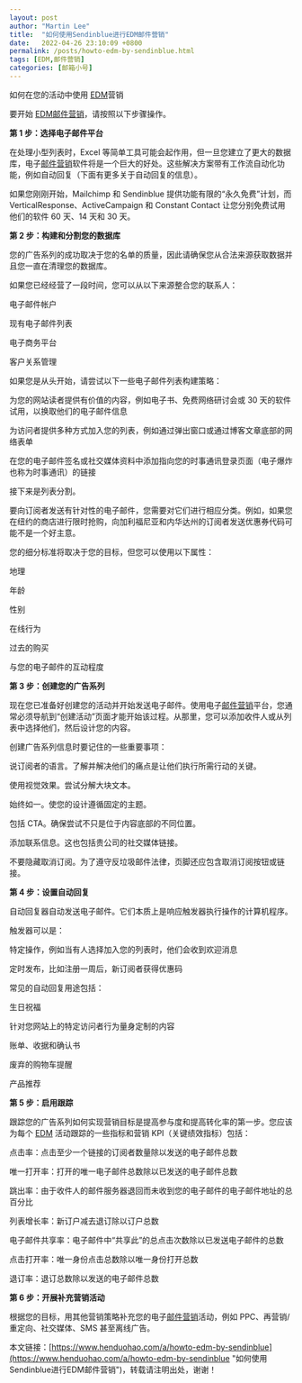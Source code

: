 ```yaml
---
layout: post  
author: "Martin Lee"  
title:  "如何使用Sendinblue进行EDM邮件营销"  
date:   2022-04-26 23:10:09 +0800  
permalink: /posts/howto-edm-by-sendinblue.html  
tags: [EDM,邮件营销]  
categories: [邮箱小号]  
---
```

如何在您的活动中使用 [EDM](https://www.henduohao.com/tag/edm "EDM 是 Email Direct Marketing 的缩写，即电子邮件营销，简称为邮件营销。")营销

要开始 [EDM](https://www.henduohao.com/tag/edm "EDM 是 Email Direct Marketing 的缩写，即电子邮件营销，简称为邮件营销。")[邮件营销](https://www.henduohao.com/tag/email-marketing "EDM营销（Email Direct Marketing）也即：Email营销、电子邮件营销。EDM有多种用途，可以发送电子广告、产品信息、销售信息、市场调查、市场推广活动信息等。")，请按照以下步骤操作。




**第 1 步：选择电子邮件平台**

在处理小型列表时，Excel 等简单工具可能会起作用，但一旦您建立了更大的数据库，电子[邮件营销](https://www.henduohao.com/tag/email-marketing "EDM营销（Email Direct Marketing）也即：Email营销、电子邮件营销。EDM有多种用途，可以发送电子广告、产品信息、销售信息、市场调查、市场推广活动信息等。")软件将是一个巨大的好处。这些解决方案带有工作流自动化功能，例如自动回复（下面有更多关于自动回复的信息）。

如果您刚刚开始，Mailchimp 和 Sendinblue 提供功能有限的“永久免费”计划，而 VerticalResponse、ActiveCampaign 和 Constant Contact 让您分别免费试用他们的软件 60 天、14 天和 30 天。




**第 2 步：构建和分割您的数据库**

您的广告系列的成功取决于您的名单的质量，因此请确保您从合法来源获取数据并且您一直在清理您的数据库。

如果您已经经营了一段时间，您可以从以下来源整合您的联系人：

电子邮件帐户

现有电子邮件列表

电子商务平台

客户关系管理

如果您是从头开始，请尝试以下一些电子邮件列表构建策略：

为您的网站读者提供有价值的内容，例如电子书、免费网络研讨会或 30 天的软件试用，以换取他们的电子邮件信息

为访问者提供多种方式加入您的列表，例如通过弹出窗口或通过博客文章底部的网络表单

在您的电子邮件签名或社交媒体资料中添加指向您的时事通讯登录页面（电子爆炸也称为时事通讯）的链接

接下来是列表分割。

要向订阅者发送有针对性的电子邮件，您需要对它们进行相应分类。例如，如果您在纽约的商店进行限时抢购，向加利福尼亚和内华达州的订阅者发送优惠券代码可能不是一个好主意。

您的细分标准将取决于您的目标，但您可以使用以下属性：

地理

年龄

性别

在线行为

过去的购买

与您的电子邮件的互动程度




**第 3 步：创建您的广告系列**

现在您已准备好创建您的活动并开始发送电子邮件。使用电子[邮件营销](https://www.henduohao.com/tag/email-marketing "EDM营销（Email Direct Marketing）也即：Email营销、电子邮件营销。EDM有多种用途，可以发送电子广告、产品信息、销售信息、市场调查、市场推广活动信息等。")平台，您通常必须导航到“创建活动”页面才能开始该过程。从那里，您可以添加收件人或从列表中选择他们，然后设计您的内容。

创建广告系列信息时要记住的一些重要事项：

说订阅者的语言。了解并解决他们的痛点是让他们执行所需行动的关键。

使用视觉效果。尝试分解大块文本。

始终如一。使您的设计遵循固定的主题。

包括 CTA。确保尝试不只是位于内容底部的不同位置。

添加联系信息。这也包括贵公司的社交媒体链接。

不要隐藏取消订阅。为了遵守反垃圾邮件法律，页脚还应包含取消订阅按钮或链接。




**第 4 步：设置自动回复**

自动回复器自动发送电子邮件。它们本质上是响应触发器执行操作的计算机程序。

触发器可以是：

特定操作，例如当有人选择加入您的列表时，他们会收到欢迎消息

定时发布，比如注册一周后，新订阅者获得优惠码

常见的自动回复用途包括：

生日祝福

针对您网站上的特定访问者行为量身定制的内容

账单、收据和确认书

废弃的购物车提醒

产品推荐




**第 5 步：启用跟踪**

跟踪您的广告系列如何实现营销目标是提高参与度和提高转化率的第一步。您应该为每个 [EDM](https://www.henduohao.com/tag/edm "EDM 是 Email Direct Marketing 的缩写，即电子邮件营销，简称为邮件营销。") 活动跟踪的一些指标和营销 KPI（关键绩效指标）包括：

点击率：点击至少一个链接的订阅者数量除以发送的电子邮件总数

唯一打开率：打开的唯一电子邮件总数除以已发送的电子邮件总数

跳出率：由于收件人的邮件服务器退回而未收到您的电子邮件的电子邮件地址的总百分比

列表增长率：新订户减去退订除以订户总数

电子邮件共享率：电子邮件中“共享此”的总点击次数除以已发送电子邮件的总数

点击打开率：唯一身份点击总数除以唯一身份打开总数

退订率：退订总数除以发送的电子邮件总数




**第 6 步：开展补充营销活动**

根据您的目标，用其他营销策略补充您的电子[邮件营销](https://www.henduohao.com/tag/email-marketing "EDM营销（Email Direct Marketing）也即：Email营销、电子邮件营销。EDM有多种用途，可以发送电子广告、产品信息、销售信息、市场调查、市场推广活动信息等。")活动，例如 PPC、再营销/重定向、社交媒体、SMS 甚至离线广告。

本文链接：[https://www.henduohao.com/a/howto-edm-by-sendinblue](https://www.henduohao.com/a/howto-edm-by-sendinblue "如何使用Sendinblue进行EDM邮件营销")，转载请注明出处，谢谢！